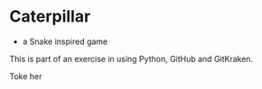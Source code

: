 # Caterpillar
- a Snake inspired game

This is part of an exercise in using Python, GitHub and GitKraken.

Toke her
